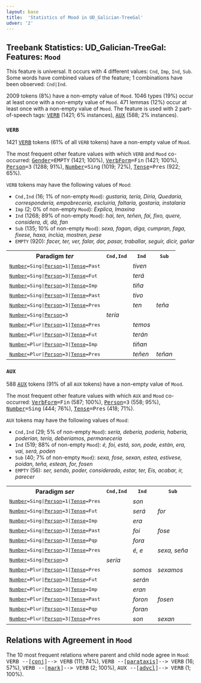 ```yaml
---
layout: base
title:  'Statistics of Mood in UD_Galician-TreeGal'
udver: '2'
---
```


## Treebank Statistics: UD_Galician-TreeGal: Features: `Mood`

This feature is universal.
It occurs with 4 different values: `Cnd`, `Imp`, `Ind`, `Sub`.
Some words have combined values of the feature; 1 combinations have been observed: `Cnd|Ind`.

2009 tokens (8%) have a non-empty value of `Mood`.
1046 types (19%) occur at least once with a non-empty value of `Mood`.
471 lemmas (12%) occur at least once with a non-empty value of `Mood`.
The feature is used with 2 part-of-speech tags: <tt><a href="gl_treegal-pos-VERB.html">VERB</a></tt> (1421; 6% instances), <tt><a href="gl_treegal-pos-AUX.html">AUX</a></tt> (588; 2% instances).

### `VERB`

1421 <tt><a href="gl_treegal-pos-VERB.html">VERB</a></tt> tokens (61% of all `VERB` tokens) have a non-empty value of `Mood`.

The most frequent other feature values with which `VERB` and `Mood` co-occurred: <tt><a href="gl_treegal-feat-Gender.html">Gender</a></tt><tt>=EMPTY</tt> (1421; 100%), <tt><a href="gl_treegal-feat-VerbForm.html">VerbForm</a></tt><tt>=Fin</tt> (1421; 100%), <tt><a href="gl_treegal-feat-Person.html">Person</a></tt><tt>=3</tt> (1288; 91%), <tt><a href="gl_treegal-feat-Number.html">Number</a></tt><tt>=Sing</tt> (1019; 72%), <tt><a href="gl_treegal-feat-Tense.html">Tense</a></tt><tt>=Pres</tt> (922; 65%).

`VERB` tokens may have the following values of `Mood`:

* `Cnd,Ind` (16; 1% of non-empty `Mood`): <em>gustaría, tería, Diría, Quedaría, correspondería, empobrecería, escluiría, faltaría, gostaría, instalaría</em>
* `Imp` (2; 0% of non-empty `Mood`): <em>Explica, Imaxina</em>
* `Ind` (1268; 89% of non-empty `Mood`): <em>hai, ten, teñen, fai, fixo, quere, considera, di, dá, fan</em>
* `Sub` (135; 10% of non-empty `Mood`): <em>sexa, fagan, diga, cumpran, faga, fixese, haxa, inclúa, mostren, pese</em>
* `EMPTY` (920): <em>facer, ter, ver, falar, dar, pasar, traballar, seguir, dicir, gañar</em>

<table>
  <tr><th>Paradigm <i>ter</i></th><th><tt>Cnd,Ind</tt></th><th><tt>Ind</tt></th><th><tt>Sub</tt></th></tr>
  <tr><td><tt><tt><a href="gl_treegal-feat-Number.html">Number</a></tt><tt>=Sing</tt>|<tt><a href="gl_treegal-feat-Person.html">Person</a></tt><tt>=1</tt>|<tt><a href="gl_treegal-feat-Tense.html">Tense</a></tt><tt>=Past</tt></tt></td><td></td><td><em>tiven</em></td><td></td></tr>
  <tr><td><tt><tt><a href="gl_treegal-feat-Number.html">Number</a></tt><tt>=Sing</tt>|<tt><a href="gl_treegal-feat-Person.html">Person</a></tt><tt>=3</tt>|<tt><a href="gl_treegal-feat-Tense.html">Tense</a></tt><tt>=Fut</tt></tt></td><td></td><td><em>terá</em></td><td></td></tr>
  <tr><td><tt><tt><a href="gl_treegal-feat-Number.html">Number</a></tt><tt>=Sing</tt>|<tt><a href="gl_treegal-feat-Person.html">Person</a></tt><tt>=3</tt>|<tt><a href="gl_treegal-feat-Tense.html">Tense</a></tt><tt>=Imp</tt></tt></td><td></td><td><em>tiña</em></td><td></td></tr>
  <tr><td><tt><tt><a href="gl_treegal-feat-Number.html">Number</a></tt><tt>=Sing</tt>|<tt><a href="gl_treegal-feat-Person.html">Person</a></tt><tt>=3</tt>|<tt><a href="gl_treegal-feat-Tense.html">Tense</a></tt><tt>=Past</tt></tt></td><td></td><td><em>tivo</em></td><td></td></tr>
  <tr><td><tt><tt><a href="gl_treegal-feat-Number.html">Number</a></tt><tt>=Sing</tt>|<tt><a href="gl_treegal-feat-Person.html">Person</a></tt><tt>=3</tt>|<tt><a href="gl_treegal-feat-Tense.html">Tense</a></tt><tt>=Pres</tt></tt></td><td></td><td><em>ten</em></td><td><em>teña</em></td></tr>
  <tr><td><tt><tt><a href="gl_treegal-feat-Number.html">Number</a></tt><tt>=Sing</tt>|<tt><a href="gl_treegal-feat-Person.html">Person</a></tt><tt>=3</tt></tt></td><td><em>tería</em></td><td></td><td></td></tr>
  <tr><td><tt><tt><a href="gl_treegal-feat-Number.html">Number</a></tt><tt>=Plur</tt>|<tt><a href="gl_treegal-feat-Person.html">Person</a></tt><tt>=1</tt>|<tt><a href="gl_treegal-feat-Tense.html">Tense</a></tt><tt>=Pres</tt></tt></td><td></td><td><em>temos</em></td><td></td></tr>
  <tr><td><tt><tt><a href="gl_treegal-feat-Number.html">Number</a></tt><tt>=Plur</tt>|<tt><a href="gl_treegal-feat-Person.html">Person</a></tt><tt>=3</tt>|<tt><a href="gl_treegal-feat-Tense.html">Tense</a></tt><tt>=Fut</tt></tt></td><td></td><td><em>terán</em></td><td></td></tr>
  <tr><td><tt><tt><a href="gl_treegal-feat-Number.html">Number</a></tt><tt>=Plur</tt>|<tt><a href="gl_treegal-feat-Person.html">Person</a></tt><tt>=3</tt>|<tt><a href="gl_treegal-feat-Tense.html">Tense</a></tt><tt>=Imp</tt></tt></td><td></td><td><em>tiñan</em></td><td></td></tr>
  <tr><td><tt><tt><a href="gl_treegal-feat-Number.html">Number</a></tt><tt>=Plur</tt>|<tt><a href="gl_treegal-feat-Person.html">Person</a></tt><tt>=3</tt>|<tt><a href="gl_treegal-feat-Tense.html">Tense</a></tt><tt>=Pres</tt></tt></td><td></td><td><em>teñen</em></td><td><em>teñan</em></td></tr>
</table>

### `AUX`

588 <tt><a href="gl_treegal-pos-AUX.html">AUX</a></tt> tokens (91% of all `AUX` tokens) have a non-empty value of `Mood`.

The most frequent other feature values with which `AUX` and `Mood` co-occurred: <tt><a href="gl_treegal-feat-VerbForm.html">VerbForm</a></tt><tt>=Fin</tt> (587; 100%), <tt><a href="gl_treegal-feat-Person.html">Person</a></tt><tt>=3</tt> (558; 95%), <tt><a href="gl_treegal-feat-Number.html">Number</a></tt><tt>=Sing</tt> (444; 76%), <tt><a href="gl_treegal-feat-Tense.html">Tense</a></tt><tt>=Pres</tt> (418; 71%).

`AUX` tokens may have the following values of `Mood`:

* `Cnd,Ind` (29; 5% of non-empty `Mood`): <em>sería, debería, podería, habería, poderían, tería, deberiamos, permanecería</em>
* `Ind` (519; 88% of non-empty `Mood`): <em>é, foi, está, son, pode, están, era, vai, será, poden</em>
* `Sub` (40; 7% of non-empty `Mood`): <em>sexa, fose, sexan, estea, estivese, poidan, teña, estean, for, fosen</em>
* `EMPTY` (56): <em>ser, sendo, poder, considerado, estar, ter, Eis, acabar, ir, parecer</em>

<table>
  <tr><th>Paradigm <i>ser</i></th><th><tt>Cnd,Ind</tt></th><th><tt>Ind</tt></th><th><tt>Sub</tt></th></tr>
  <tr><td><tt><tt><a href="gl_treegal-feat-Number.html">Number</a></tt><tt>=Sing</tt>|<tt><a href="gl_treegal-feat-Person.html">Person</a></tt><tt>=1</tt>|<tt><a href="gl_treegal-feat-Tense.html">Tense</a></tt><tt>=Pres</tt></tt></td><td></td><td><em>son</em></td><td></td></tr>
  <tr><td><tt><tt><a href="gl_treegal-feat-Number.html">Number</a></tt><tt>=Sing</tt>|<tt><a href="gl_treegal-feat-Person.html">Person</a></tt><tt>=3</tt>|<tt><a href="gl_treegal-feat-Tense.html">Tense</a></tt><tt>=Fut</tt></tt></td><td></td><td><em>será</em></td><td><em>for</em></td></tr>
  <tr><td><tt><tt><a href="gl_treegal-feat-Number.html">Number</a></tt><tt>=Sing</tt>|<tt><a href="gl_treegal-feat-Person.html">Person</a></tt><tt>=3</tt>|<tt><a href="gl_treegal-feat-Tense.html">Tense</a></tt><tt>=Imp</tt></tt></td><td></td><td><em>era</em></td><td></td></tr>
  <tr><td><tt><tt><a href="gl_treegal-feat-Number.html">Number</a></tt><tt>=Sing</tt>|<tt><a href="gl_treegal-feat-Person.html">Person</a></tt><tt>=3</tt>|<tt><a href="gl_treegal-feat-Tense.html">Tense</a></tt><tt>=Past</tt></tt></td><td></td><td><em>foi</em></td><td><em>fose</em></td></tr>
  <tr><td><tt><tt><a href="gl_treegal-feat-Number.html">Number</a></tt><tt>=Sing</tt>|<tt><a href="gl_treegal-feat-Person.html">Person</a></tt><tt>=3</tt>|<tt><a href="gl_treegal-feat-Tense.html">Tense</a></tt><tt>=Pqp</tt></tt></td><td></td><td><em>fora</em></td><td></td></tr>
  <tr><td><tt><tt><a href="gl_treegal-feat-Number.html">Number</a></tt><tt>=Sing</tt>|<tt><a href="gl_treegal-feat-Person.html">Person</a></tt><tt>=3</tt>|<tt><a href="gl_treegal-feat-Tense.html">Tense</a></tt><tt>=Pres</tt></tt></td><td></td><td><em>é, e</em></td><td><em>sexa, seña</em></td></tr>
  <tr><td><tt><tt><a href="gl_treegal-feat-Number.html">Number</a></tt><tt>=Sing</tt>|<tt><a href="gl_treegal-feat-Person.html">Person</a></tt><tt>=3</tt></tt></td><td><em>sería</em></td><td></td><td></td></tr>
  <tr><td><tt><tt><a href="gl_treegal-feat-Number.html">Number</a></tt><tt>=Plur</tt>|<tt><a href="gl_treegal-feat-Person.html">Person</a></tt><tt>=1</tt>|<tt><a href="gl_treegal-feat-Tense.html">Tense</a></tt><tt>=Pres</tt></tt></td><td></td><td><em>somos</em></td><td><em>sexamos</em></td></tr>
  <tr><td><tt><tt><a href="gl_treegal-feat-Number.html">Number</a></tt><tt>=Plur</tt>|<tt><a href="gl_treegal-feat-Person.html">Person</a></tt><tt>=3</tt>|<tt><a href="gl_treegal-feat-Tense.html">Tense</a></tt><tt>=Fut</tt></tt></td><td></td><td><em>serán</em></td><td></td></tr>
  <tr><td><tt><tt><a href="gl_treegal-feat-Number.html">Number</a></tt><tt>=Plur</tt>|<tt><a href="gl_treegal-feat-Person.html">Person</a></tt><tt>=3</tt>|<tt><a href="gl_treegal-feat-Tense.html">Tense</a></tt><tt>=Imp</tt></tt></td><td></td><td><em>eran</em></td><td></td></tr>
  <tr><td><tt><tt><a href="gl_treegal-feat-Number.html">Number</a></tt><tt>=Plur</tt>|<tt><a href="gl_treegal-feat-Person.html">Person</a></tt><tt>=3</tt>|<tt><a href="gl_treegal-feat-Tense.html">Tense</a></tt><tt>=Past</tt></tt></td><td></td><td><em>foron</em></td><td><em>fosen</em></td></tr>
  <tr><td><tt><tt><a href="gl_treegal-feat-Number.html">Number</a></tt><tt>=Plur</tt>|<tt><a href="gl_treegal-feat-Person.html">Person</a></tt><tt>=3</tt>|<tt><a href="gl_treegal-feat-Tense.html">Tense</a></tt><tt>=Pqp</tt></tt></td><td></td><td><em>foran</em></td><td></td></tr>
  <tr><td><tt><tt><a href="gl_treegal-feat-Number.html">Number</a></tt><tt>=Plur</tt>|<tt><a href="gl_treegal-feat-Person.html">Person</a></tt><tt>=3</tt>|<tt><a href="gl_treegal-feat-Tense.html">Tense</a></tt><tt>=Pres</tt></tt></td><td></td><td><em>son</em></td><td><em>sexan</em></td></tr>
</table>

## Relations with Agreement in `Mood`

The 10 most frequent relations where parent and child node agree in `Mood`:
<tt>VERB --[<tt><a href="gl_treegal-dep-conj.html">conj</a></tt>]--> VERB</tt> (111; 74%),
<tt>VERB --[<tt><a href="gl_treegal-dep-parataxis.html">parataxis</a></tt>]--> VERB</tt> (16; 57%),
<tt>VERB --[<tt><a href="gl_treegal-dep-mark.html">mark</a></tt>]--> VERB</tt> (2; 100%),
<tt>AUX --[<tt><a href="gl_treegal-dep-advcl.html">advcl</a></tt>]--> VERB</tt> (1; 100%).

